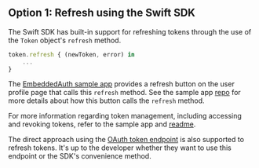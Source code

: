 ## Option 1: Refresh using the Swift SDK

The Swift SDK has built-in support for refreshing tokens through
the use of the `Token` object's `refresh` method.

```javascript
token.refresh { (newToken, error) in
    ...
}
```

The
[EmbeddedAuth sample app](https://github.com/okta/okta-idx-swift/tree/master/Samples/EmbeddedAuthWithSDKs/EmbeddedAuth)
provides a refresh button on the
user profile page that calls this `refresh` method. See the sample
app [repo](https://github.com/okta/okta-idx-swift) for more details about how
this button calls the `refresh` method.

For more information regarding token management, including accessing and
revoking tokens, refer to the sample app and
[readme](https://github.com/okta/okta-idx-swift#readme).

The direct approach using the
[OAuth token endpoint](#refresh-using-the-oauth-token-endpoint) is also supported to
refresh tokens. It's up to the developer whether they want to use this endpoint or
the SDK's convenience method.
